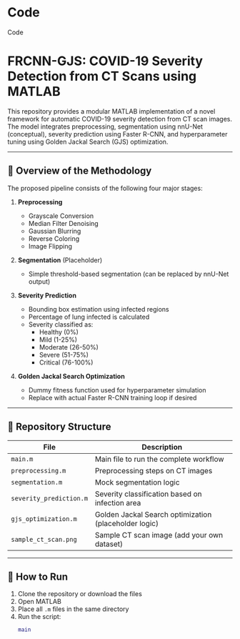 # Code
Code
# FRCNN-GJS: COVID-19 Severity Detection from CT Scans using MATLAB

This repository provides a modular MATLAB implementation of a novel framework for automatic COVID-19 severity detection from CT scan images. The model integrates preprocessing, segmentation using nnU-Net (conceptual), severity prediction using Faster R-CNN, and hyperparameter tuning using Golden Jackal Search (GJS) optimization.

---

## 🧠 Overview of the Methodology

The proposed pipeline consists of the following four major stages:

1. **Preprocessing**  
   - Grayscale Conversion  
   - Median Filter Denoising  
   - Gaussian Blurring  
   - Reverse Coloring  
   - Image Flipping  

2. **Segmentation** (Placeholder)  
   - Simple threshold-based segmentation (can be replaced by nnU-Net output)

3. **Severity Prediction**  
   - Bounding box estimation using infected regions  
   - Percentage of lung infected is calculated  
   - Severity classified as:  
     - Healthy (0%)  
     - Mild (1-25%)  
     - Moderate (26-50%)  
     - Severe (51-75%)  
     - Critical (76-100%)

4. **Golden Jackal Search Optimization**  
   - Dummy fitness function used for hyperparameter simulation  
   - Replace with actual Faster R-CNN training loop if desired

---

## 📁 Repository Structure

| File | Description |
|------|-------------|
| `main.m` | Main file to run the complete workflow |
| `preprocessing.m` | Preprocessing steps on CT images |
| `segmentation.m` | Mock segmentation logic |
| `severity_prediction.m` | Severity classification based on infection area |
| `gjs_optimization.m` | Golden Jackal Search optimization (placeholder logic) |
| `sample_ct_scan.png` | Sample CT scan image (add your own dataset) |

---

## 🚀 How to Run

1. Clone the repository or download the files
2. Open MATLAB
3. Place all `.m` files in the same directory
4. Run the script:  
   ```matlab
   main
